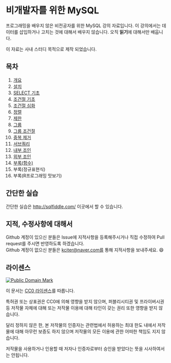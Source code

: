# 비개발자를 위한 MySQL

프로그래밍을 배우지 않은 비전공자를 위한 MySQL 강의 자료입니다. 이 강의에서는 데이터를 삽입하거나 고치는 것에 대해서 배우지 않습니다. 오직 **읽기**에 대해서만 배웁니다.

이 자료는 사내 스터디 목적으로 제작 되었습니다.

## 목차
1. [개요](SUMMARY.md)
2. [설치](INSTALL.md)
3. [SELECT 기초](BASIC.md)
4. [조건절 기초](WHERE.md)
5. [조건절 심화](WHERE-MORE.md)
6. [정렬](ORDER.md)
7. [제한](LIMIT.md)
8. [그룹](GROUP.md)
9. [그룹 조건절](HAVING.md)
10. [중복 제거](DISTINCT.md)
11. [서브쿼리](SUBQUERY.md)
12. [내부 조인](INNER-JOIN.md)
13. [외부 조인](OUTER-JOIN.md)
14. [부록(함수)](FUNCTION.md)
15. 부록(정규표현식)
16. 부록(R프로그래밍 맛보기)

## 간단한 실습
간단한 실습은 http://sqlfiddle.com/ 이곳에서 할 수 있습니다.

## 지적, 수정사항에 대해서
Github 계정이 있으신 분들은 Issue에 지적사항을 등록해주시거나 직접 수정하여 Pull request를 주시면 반영하도록 하겠습니다. <br>Github 계정이 없으신 분들은 kciter@naver.com를 통해 지적사항을 보내주세요. :smile:

## 라이센스
<a rel="license" href="http://creativecommons.org/publicdomain/mark/1.0/">
<img src="https://licensebuttons.net/p/mark/1.0/88x31.png" alt="Public Domain Mark" />
</a>

이 문서는 [CC0 라이센스](LICENSE)를 따릅니다.

특허권 또는 상표권은 CC0에 의해 영향을 받지 않으며, 퍼블리시티권 및 프라이버시권 등 저작물 자체에 대해 또는 저작물 이용에 대해 타인이 갖는 권리 또한 영향을 받지 않습니다.

달리 정하지 않은 한, 본 저작물의 인증자는 관련법에서 허용하는 최대 한도 내에서 저작물에 대해 아무런 보증도 하지 않으며 저작물의 모든 이용에 관한 어떠한 책임도 지지 않습니다.

저작물을 사용하거나 인용할 때 저자나 인증자로부터 승인을 받았다는 뜻을 시사하여서는 안됩니다.
